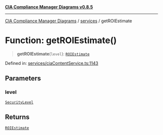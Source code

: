 [**CIA Compliance Manager Diagrams v0.8.5**](../../README.md)

***

[CIA Compliance Manager Diagrams](../../modules.md) / [services](../README.md) / getROIEstimate

# Function: getROIEstimate()

> **getROIEstimate**(`level`): [`ROIEstimate`](../../types/interfaces/ROIEstimate.md)

Defined in: [services/ciaContentService.ts:1143](https://github.com/Hack23/cia-compliance-manager/blob/b7c3bc9644fb5b9d82b5b184ba290206da25104b/src/services/ciaContentService.ts#L1143)

## Parameters

### level

[`SecurityLevel`](../../index/type-aliases/SecurityLevel.md)

## Returns

[`ROIEstimate`](../../types/interfaces/ROIEstimate.md)
